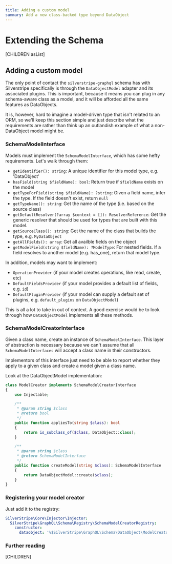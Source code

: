 ```yaml
---
title: Adding a custom model
summary: Add a new class-backed type beyond DataObject
---
```

# Extending the Schema

[CHILDREN asList]

## Adding a custom model

The only point of contact the `silverstripe-graphql` schema has with
Silverstripe specifically is through the `DataObjectModel` adapter
and its associated plugins. This is important, because it means you
can plug in any schema-aware class as a model, and it will be afforded
all the same features as DataObjects.

It is, however, hard to imagine a model-driven type that isn't 
related to an ORM, so we'll keep this section simple and just describe
what the requirements are rather than think up an outlandish example
of what a non-DataObject model might be.

### SchemaModelInterface

Models must implement the `SchemaModelInterface`, which has some
hefty requirements. Let's walk through them:

* `getIdentifier(): string`: A unique identifier for this model type,
e.g. 'DataObject'
* `hasField(string $fieldName): bool`: Return true if `$fieldName` exists
on the model
* `getTypeForField(string $fieldName): ?string`: Given a field name,
infer the type. If the field doesn't exist, return `null`
* `getTypeName(): string`: Get the name of the type (i.e. based on
the source class)
* `getDefaultResolver(?array $context = []): ResolverReference`:
Get the generic resolver that should be used for types that are built
with this model. 
* `getSourceClass(): string`: Get the name of the class that builds
the type, e.g. `MyDataObject`
* `getAllFields(): array`: Get all availble fields on the object
* `getModelField(string $fieldName): ?ModelType`: For nested fields.
If a field resolves to another model (e.g. has_one), return that
model type.

In addition, models may want to implement:

* `OperationProvider` (if your model creates operations, like
read, create, etc)
* `DefaultFieldsProvider` (if your model provides a default list
of fields, e.g. `id`)
* `DefaultPluginProvider` (if your model can supply a default set
of plugins, e.g. `default_plugins` on `DataObjectModel`)

This is all a lot to take in out of context. A good exercise would be
to look through how `DataObjectModel` implements all these methods.

### SchemaModelCreatorInterface

Given a class name, create an instance of `SchemaModelInterface`. 
This layer of abstraction is necessary because we can't assume that
all `SchemaModelInterfaces` will accept a class name in their 
constructors.

Implementors of this interface just need to be able to report
whether they apply to a given class and create a model given a
class name.

Look at the DataObjectModel implementation:

```php
class ModelCreator implements SchemaModelCreatorInterface
{
    use Injectable;

    /**
     * @param string $class
     * @return bool
     */
    public function appliesTo(string $class): bool
    {
        return is_subclass_of($class, DataObject::class);
    }

    /**
     * @param string $class
     * @return SchemaModelInterface
     */
    public function createModel(string $class): SchemaModelInterface
    {
        return DataObjectModel::create($class);
    }
}

```

### Registering your model creator

Just add it to the registry:

```yaml
SilverStripe\Core\Injector\Injector:
  SilverStripe\GraphQL\Schema\Registry\SchemaModelCreatorRegistry:
    constructor:
      dataobject: '%$SilverStripe\GraphQL\Schema\DataObject\ModelCreator'
```

### Further reading

[CHILDREN]
